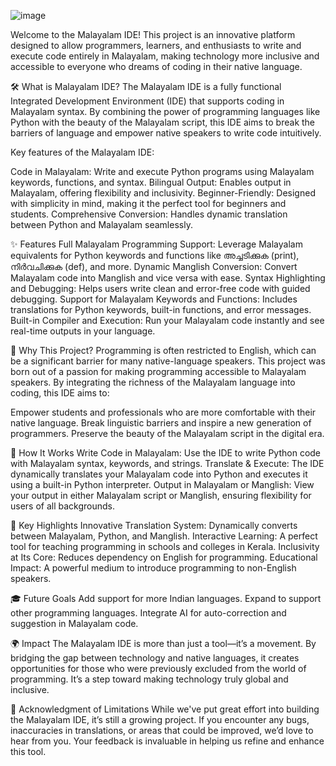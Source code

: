 ![image](https://github.com/user-attachments/assets/223285df-bc34-495f-a01d-47e96cfb0794)



Welcome to the Malayalam IDE! This project is an innovative platform designed to allow programmers, learners, and enthusiasts to write and execute code entirely in Malayalam, making technology more inclusive and accessible to everyone who dreams of coding in their native language.

🛠️ What is Malayalam IDE?
The Malayalam IDE is a fully functional Integrated Development Environment (IDE) that supports coding in Malayalam syntax. By combining the power of programming languages like Python with the beauty of the Malayalam script, this IDE aims to break the barriers of language and empower native speakers to write code intuitively.

Key features of the Malayalam IDE:

Code in Malayalam: Write and execute Python programs using Malayalam keywords, functions, and syntax.
Bilingual Output: Enables output in Malayalam, offering flexibility and inclusivity.
Beginner-Friendly: Designed with simplicity in mind, making it the perfect tool for beginners and students.
Comprehensive Conversion: Handles dynamic translation between Python and Malayalam seamlessly.

✨ Features
Full Malayalam Programming Support: Leverage Malayalam equivalents for Python keywords and functions like അച്ചടിക്കുക (print), നിർവചിക്കുക (def), and more.
Dynamic Manglish Conversion: Convert Malayalam code into Manglish and vice versa with ease.
Syntax Highlighting and Debugging: Helps users write clean and error-free code with guided debugging.
Support for Malayalam Keywords and Functions: Includes translations for Python keywords, built-in functions, and error messages.
Built-in Compiler and Execution: Run your Malayalam code instantly and see real-time outputs in your language.

🎯 Why This Project?
Programming is often restricted to English, which can be a significant barrier for many native-language speakers. This project was born out of a passion for making programming accessible to Malayalam speakers. By integrating the richness of the Malayalam language into coding, this IDE aims to:

Empower students and professionals who are more comfortable with their native language.
Break linguistic barriers and inspire a new generation of programmers.
Preserve the beauty of the Malayalam script in the digital era.

🚀 How It Works
Write Code in Malayalam: Use the IDE to write Python code with Malayalam syntax, keywords, and strings.
Translate & Execute: The IDE dynamically translates your Malayalam code into Python and executes it using a built-in Python interpreter.
Output in Malayalam or Manglish: View your output in either Malayalam script or Manglish, ensuring flexibility for users of all backgrounds.

🔑 Key Highlights
Innovative Translation System: Dynamically converts between Malayalam, Python, and Manglish.
Interactive Learning: A perfect tool for teaching programming in schools and colleges in Kerala.
Inclusivity at Its Core: Reduces dependency on English for programming.
Educational Impact: A powerful medium to introduce programming to non-English speakers.

🎓 Future Goals
Add support for more Indian languages.
Expand to support other programming languages.
Integrate AI for auto-correction and suggestion in Malayalam code.

🌍 Impact
The Malayalam IDE is more than just a tool—it’s a movement. By bridging the gap between technology and native languages, it creates opportunities for those who were previously excluded from the world of programming. It’s a step toward making technology truly global and inclusive.

🙏 Acknowledgment of Limitations
While we've put great effort into building the Malayalam IDE, it’s still a growing project. If you encounter any bugs, inaccuracies in translations, or areas that could be improved, we’d love to hear from you. Your feedback is invaluable in helping us refine and enhance this tool.
